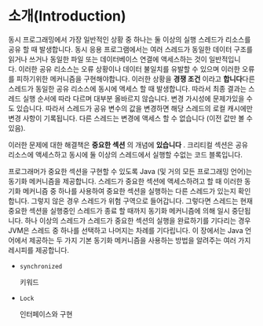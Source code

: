 # 소개(Introduction)

동시 프로그래밍에서 가장 일반적인 상황 중 하나는 둘 이상의 실행 스레드가 리소스를 공유 할 때 발생합니다. 동시 응용 프로그램에서는 여러 스레드가 동일한 데이터 구조를 읽거나 쓰거나 동일한 파일 또는 데이터베이스 연결에 액세스하는 것이 일반적입니다. 이러한 공유 리소스는 오류 상황이나 데이터 불일치를 유발할 수 있으며 이러한 오류를 피하기위한 메커니즘을 구현해야합니다. 이러한 상황을 **경쟁 조건** 이라고 **합니다**다른 스레드가 동일한 공유 리소스에 동시에 액세스 할 때 발생합니다. 따라서 최종 결과는 스레드 실행 순서에 따라 다르며 대부분 올바르지 않습니다. 변경 가시성에 문제가있을 수도 있습니다. 따라서 스레드가 공유 변수의 값을 변경하면 해당 스레드의 로컬 캐시에만 변경 사항이 기록됩니다. 다른 스레드는 변경에 액세스 할 수 없습니다 (이전 값만 볼 수 있음).

이러한 문제에 대한 해결책은 **중요한 섹션** 의 개념에 **있습니다** . 크리티컬 섹션은 공유 리소스에 액세스하고 동시에 둘 이상의 스레드에서 실행할 수없는 코드 블록입니다.

프로그래머가 중요한 섹션을 구현할 수 있도록 Java (및 거의 모든 프로그래밍 언어)는 동기화 메커니즘을 제공합니다. 스레드가 중요한 섹션에 액세스하려고 할 때 이러한 동기화 메커니즘 중 하나를 사용하여 중요한 섹션을 실행하는 다른 스레드가 있는지 확인합니다. 그렇지 않은 경우 스레드가 위험 구역으로 들어갑니다. 그렇다면 스레드는 현재 중요한 섹션을 실행중인 스레드가 종료 할 때까지 동기화 메커니즘에 의해 일시 중단됩니다. 하나 이상의 스레드가 스레드가 중요한 섹션의 실행을 완료하기를 기다리는 경우 JVM은 스레드 중 하나를 선택하고 나머지는 차례를 기다립니다. 이 장에서는 Java 언어에서 제공하는 두 가지 기본 동기화 메커니즘을 사용하는 방법을 알려주는 여러 가지 레시피를 제공합니다.

- `synchronized`

    키워드

- `Lock`

    인터페이스와 구현